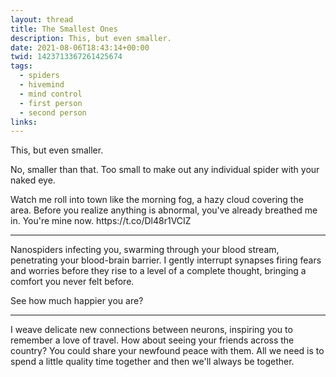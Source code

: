 ```yaml
---
layout: thread
title: The Smallest Ones
description: This, but even smaller.
date: 2021-08-06T18:43:14+00:00
twid: 1423713367261425674
tags:
  - spiders
  - hivemind
  - mind control
  - first person
  - second person
links:
---
```

<article class="thread">
<section class="tweet">
<p>This, but even smaller.</p>
<p>No, smaller than that. Too small to make out any individual spider with your naked eye.</p>
<p>Watch me roll into town like the morning fog, a hazy cloud covering the area. Before you realize anything is abnormal, you've already breathed me in. You're mine now. https://t.co/Dl48r1VCIZ</p>
</section>
<hr class="tweet_sep">
<section class="tweet">
<p>Nanospiders infecting you, swarming through your blood stream, penetrating your blood-brain barrier. I gently interrupt synapses firing fears and worries before they rise to a level of a complete thought, bringing a comfort you never felt before.</p>
<p>See how much happier you are?</p>
</section>
<hr class="tweet_sep">
<section class="tweet">
<p>I weave delicate new connections between neurons, inspiring you to remember a love of travel. How about seeing your friends across the country? You could share your newfound peace with them. All we need is to spend a little quality time together and then we'll always be together.</p>
</section>
</article>

